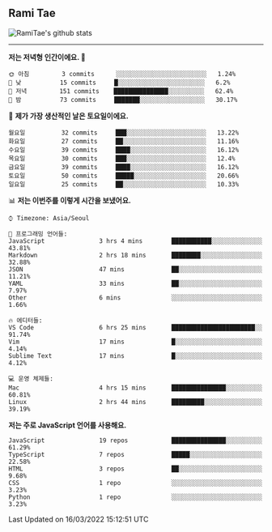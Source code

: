 ## Rami Tae

![RamiTae's github stats](https://github-readme-stats.vercel.app/api?username=RamiTae&show_icons=true&theme=tokyonight)

---
<!--START_SECTION:waka-->
**저는 저녁형 인간이에요. 🦉** 

```text
🌞 아침         3 commits      ░░░░░░░░░░░░░░░░░░░░░░░░░   1.24% 
🌆 낮　         15 commits     █░░░░░░░░░░░░░░░░░░░░░░░░   6.2% 
🌃 저녁         151 commits    ███████████████░░░░░░░░░░   62.4% 
🌙 밤　         73 commits     ███████░░░░░░░░░░░░░░░░░░   30.17%

```
📅 **제가 가장 생산적인 날은 토요일이에요.** 

```text
월요일          32 commits     ███░░░░░░░░░░░░░░░░░░░░░░   13.22% 
화요일          27 commits     ██░░░░░░░░░░░░░░░░░░░░░░░   11.16% 
수요일          39 commits     ████░░░░░░░░░░░░░░░░░░░░░   16.12% 
목요일          30 commits     ███░░░░░░░░░░░░░░░░░░░░░░   12.4% 
금요일          39 commits     ████░░░░░░░░░░░░░░░░░░░░░   16.12% 
토요일          50 commits     █████░░░░░░░░░░░░░░░░░░░░   20.66% 
일요일          25 commits     ██░░░░░░░░░░░░░░░░░░░░░░░   10.33%

```


📊 **저는 이번주를 이렇게 시간을 보냈어요.** 

```text
⌚︎ Timezone: Asia/Seoul

💬 프로그래밍 언어들: 
JavaScript               3 hrs 4 mins        ███████████░░░░░░░░░░░░░░   43.81% 
Markdown                 2 hrs 18 mins       ████████░░░░░░░░░░░░░░░░░   32.88% 
JSON                     47 mins             ██░░░░░░░░░░░░░░░░░░░░░░░   11.21% 
YAML                     33 mins             ██░░░░░░░░░░░░░░░░░░░░░░░   7.97% 
Other                    6 mins              ░░░░░░░░░░░░░░░░░░░░░░░░░   1.66%

🔥 에디터들: 
VS Code                  6 hrs 25 mins       ███████████████████████░░   91.74% 
Vim                      17 mins             █░░░░░░░░░░░░░░░░░░░░░░░░   4.14% 
Sublime Text             17 mins             █░░░░░░░░░░░░░░░░░░░░░░░░   4.12%

💻 운영 체제들: 
Mac                      4 hrs 15 mins       ███████████████░░░░░░░░░░   60.81% 
Linux                    2 hrs 44 mins       █████████░░░░░░░░░░░░░░░░   39.19%

```

**저는 주로 JavaScript 언어를 사용해요.** 

```text
JavaScript               19 repos            ███████████████░░░░░░░░░░   61.29% 
TypeScript               7 repos             █████░░░░░░░░░░░░░░░░░░░░   22.58% 
HTML                     3 repos             ██░░░░░░░░░░░░░░░░░░░░░░░   9.68% 
CSS                      1 repo              ░░░░░░░░░░░░░░░░░░░░░░░░░   3.23% 
Python                   1 repo              ░░░░░░░░░░░░░░░░░░░░░░░░░   3.23%

```



 Last Updated on 16/03/2022 15:12:51 UTC
<!--END_SECTION:waka-->
